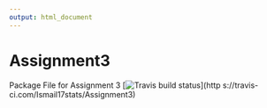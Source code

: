 ```yaml
---
output: html_document
---
```

# Assignment3
Package File for Assignment 3 
[![Travis build status](https://travis-ci.com/Ismail17stats/Assignment3.svg?branch=master)](http s://travis-ci.com/Ismail17stats/Assignment3)
